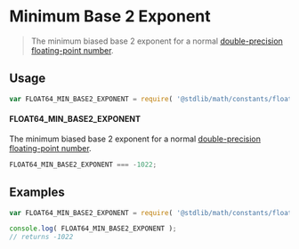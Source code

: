 Minimum Base 2 Exponent
===

> The minimum biased base 2 exponent for a normal [double-precision floating-point number][ieee754].

<!-- <usage> -->

## Usage

``` javascript
var FLOAT64_MIN_BASE2_EXPONENT = require( '@stdlib/math/constants/float64-min-base2-exponent' );
```

#### FLOAT64_MIN_BASE2_EXPONENT

The minimum biased base 2 exponent for a normal [double-precision floating-point number][ieee754].

``` javascript
FLOAT64_MIN_BASE2_EXPONENT === -1022;
```

<!-- </usage> -->


<!-- <examples> -->

## Examples

``` javascript
var FLOAT64_MIN_BASE2_EXPONENT = require( '@stdlib/math/constants/float64-min-base2-exponent' );

console.log( FLOAT64_MIN_BASE2_EXPONENT );
// returns -1022
```

<!-- </examples> -->


<!-- <links> -->

[ieee754]: https://en.wikipedia.org/wiki/IEEE_754-1985

<!-- </links> -->

